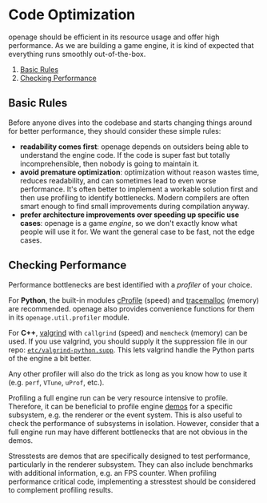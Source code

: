 # Code Optimization

openage should be efficient in its resource usage and offer high performance.
As we are building a game engine, it is kind of expected that everything runs
smoothly out-of-the-box.

1. [Basic Rules](#basic-rules)
2. [Checking Performance](#checking-performance)


## Basic Rules

Before anyone dives into the codebase and starts changing things around for better performance,
they should consider these simple rules:

- **readability comes first**: openage depends on outsiders being able to understand the engine code. If the code is super fast but totally incomprehensible, then nobody is going to maintain it.
- **avoid premature optimization**: optimization without reason wastes time, reduces readability, and can sometimes lead to even worse performance. It's often better to implement a workable solution first and then use profiling to identify bottlenecks. Modern compilers are often smart enough to find small improvements during compilation anyway.
- **prefer architecture improvements over speeding up specific use cases**: openage is a game *engine*, so we don't exactly know what people will use it for. We want the general case to be fast, not the edge cases.


## Checking Performance

Performance bottlenecks are best identified with a *profiler* of your choice.

For **Python**, the built-in modules [cProfile](https://docs.python.org/3/library/profile.html)
(speed) and [tracemalloc](https://docs.python.org/3/library/tracemalloc.html) (memory) are recommended.
openage also provides convenience functions for them in its `openage.util.profiler` module.

For **C++**, [valgrind](https://valgrind.org/info/tools.html) with `callgrind` (speed) and
`memcheck` (memory) can be used. If you use valgrind, you should supply it the suppression
file in our repo: [`etc/valgrind-python.supp`](/etc/valgrind-python.supp). This lets
valgrind handle the Python parts of the engine a bit better.

Any other profiler will also do the trick as long as you know how to use it (e.g. `perf`,
`VTune`, `uProf`, etc.).

Profiling a full engine run can be very resource intensive to profile. Therefore, it
can be beneficial to profile engine [demos](/doc/code/testing.md#demos) for a specific
subsystem, e.g. the renderer or the event system. This is also useful to
check the performance of subsystems in isolation. However, consider that a full engine
run may have different bottlenecks that are not obvious in the demos.

Stresstests are demos that are specifically designed to test performance, particularly
in the renderer subsystem. They can also include benchmarks with additional
information, e.g. an FPS counter. When profiling performance critical code, implementing
a stresstest should be considered to complement profiling results.
